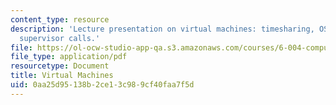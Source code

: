 ```yaml
---
content_type: resource
description: 'Lecture presentation on virtual machines: timesharing, OS kernels, and
  supervisor calls.'
file: https://ol-ocw-studio-app-qa.s3.amazonaws.com/courses/6-004-computation-structures-spring-2009/0aa25d95138b2ce13c989cf40faa7f5d_MIT6_004s09_lec18.pdf
file_type: application/pdf
resourcetype: Document
title: Virtual Machines
uid: 0aa25d95-138b-2ce1-3c98-9cf40faa7f5d
---
```

